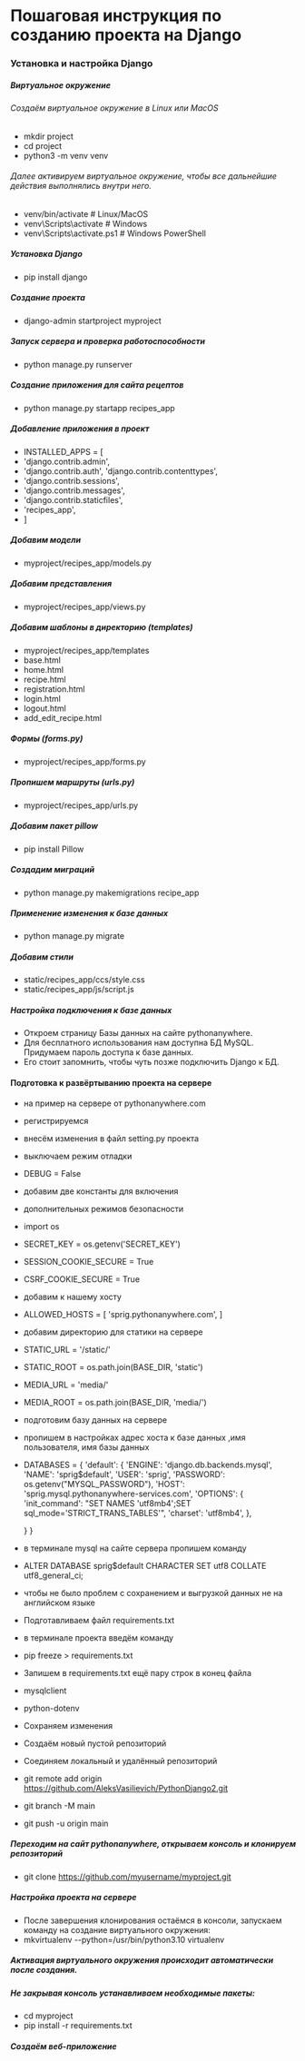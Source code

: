 # Пошаговая инструкция по созданию проекта на Django
### Установка и настройка Django
##### Виртуальное окружение
###### Создаём виртуальное окружение в Linux или MacOS
- mkdir project
- cd project
- python3 -m venv venv
###### Далее активируем виртуальное окружение, чтобы все дальнейшие действия выполнялись внутри него.
- venv/bin/activate # Linux/MacOS
- venv\Scripts\activate # Windows
- venv\Scripts\activate.ps1 # Windows PowerShell
##### Установка Django 
- pip install django
##### Создание проекта
- django-admin startproject myproject
##### Запуск сервера и проверка работоспособности
- python manage.py runserver
##### Создание приложения для сайта рецептов
- python manage.py startapp recipes_app
##### Добавление приложения в проект
- INSTALLED_APPS = [
- 'django.contrib.admin',
- 'django.contrib.auth',
 'django.contrib.contenttypes',
- 'django.contrib.sessions',
- 'django.contrib.messages',
- 'django.contrib.staticfiles',
- 'recipes_app',
- ]
##### Добавим модели 
- myproject/recipes_app/models.py
##### Добавим представления 
- myproject/recipes_app/views.py

##### Добавим шаблоны в директорию (templates)
- myproject/recipes_app/templates
- base.html
- home.html
- recipe.html
- registration.html
- login.html
- logout.html
- add_edit_recipe.html
##### Формы (forms.py)
- myproject/recipes_app/forms.py
##### Пропишем маршруты (urls.py)
- myproject/recipes_app/urls.py
##### Добавим пакет pillow 
- pip install Pillow 
##### Создадим миграций
- python manage.py makemigrations recipe_app
##### Применение изменения к базе данных
- python manage.py migrate
##### Добавим стили
-  static/recipes_app/ccs/style.css
- static/recipes_app/js/script.js

##### Настройка подключения к базе данных
- Откроем страницу Базы данных на сайте pythonanywhere. 
- Для бесплатного использования нам доступна БД MySQL. Придумаем пароль доступа к базе данных.
- Его стоит запомнить, чтобы чуть позже подключить Django к БД. 

#### Подготовка к развёртыванию проекта на сервере
- на пример на сервере от pythonanywhere.com
- регистрируемся 
- внесём изменения в файл setting.py проекта
- выключаем режим отладки 
- DEBUG = False
- добавим две константы для включения 
- дополнительных режимов безопасности 
- import os
- SECRET_KEY = os.getenv('SECRET_KEY')
- SESSION_COOKIE_SECURE = True
- CSRF_COOKIE_SECURE = True
- добавим к нашему хосту
- ALLOWED_HOSTS = [
    'sprig.pythonanywhere.com',
]
- добавим директорию для статики на сервере
- STATIC_URL = '/static/'
- STATIC_ROOT = os.path.join(BASE_DIR, 'static')
- MEDIA_URL = 'media/'
- MEDIA_ROOT = os.path.join(BASE_DIR, 'media/')
- подготовим базу данных на сервере
- пропишем в настройках адрес хоста к базе данных ,имя пользователя, имя базы данных
- DATABASES = {
    'default': {
        'ENGINE': 'django.db.backends.mysql',
        'NAME': 'sprig$default',
        'USER': 'sprig',
        'PASSWORD': os.getenv("MYSQL_PASSWORD"),
        'HOST': 'sprig.mysql.pythonanywhere-services.com',
        'OPTIONS': {
            'init_command': "SET NAMES 'utf8mb4';SET sql_mode='STRICT_TRANS_TABLES'",
            'charset': 'utf8mb4',
        },

    }
}
- в терминале mysql на сайте сервера пропишем команду
- ALTER DATABASE sprig$default CHARACTER SET utf8 COLLATE
utf8_general_ci;
- чтобы не было проблем с сохранением и выгрузкой данных не на английском языке
- Подготавливаем файл requirements.txt
- в терминале проекта введём команду
- pip freeze > requirements.txt
- Запишем в requirements.txt ещё пару строк в конец файла
- mysqlclient
- python-dotenv
- Сохраняем изменения 
- Создаём новый пустой репозиторий
- Соединяем локальный и удалённый репозиторий
- git remote add origin https://github.com/AleksVasilievich/PythonDjango2.git
- git branch -M main
- git push -u origin main
##### Переходим на сайт pythonanywhere, открываем консоль и клонируем репозиторий
- git clone https://github.com/myusername/myproject.git
##### Настройка проекта на сервере
- После завершения клонирования остаёмся в консоли, запускаем команду на создание виртуального окружения:
- mkvirtualenv --python=/usr/bin/python3.10 virtualenv
##### Активация виртуального окружения происходит автоматически после создания. 
##### Не закрывая консоль устанавливаем необходимые пакеты:
- cd myproject
- pip install -r requirements.txt
##### Создаём веб-приложение


